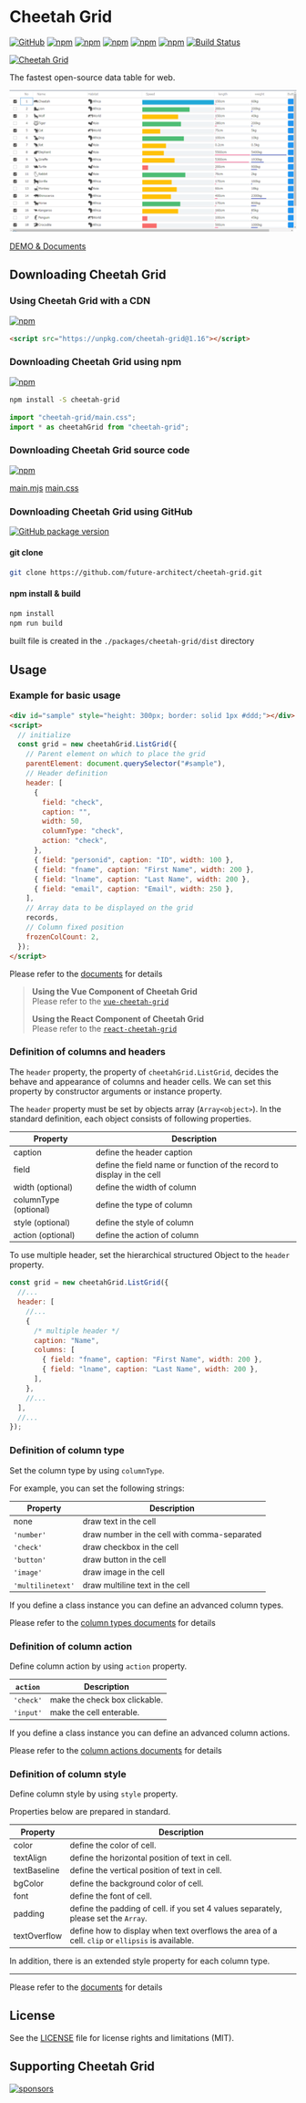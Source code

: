# Cheetah Grid

[![GitHub](https://img.shields.io/github/license/future-architect/cheetah-grid.svg)](https://github.com/future-architect/cheetah-grid)
[![npm](https://img.shields.io/npm/v/cheetah-grid.svg)](https://www.npmjs.com/package/cheetah-grid)
[![npm](https://img.shields.io/npm/dw/cheetah-grid.svg)](http://www.npmtrends.com/cheetah-grid)
[![npm](https://img.shields.io/npm/dm/cheetah-grid.svg)](http://www.npmtrends.com/cheetah-grid)
[![npm](https://img.shields.io/npm/dy/cheetah-grid.svg)](http://www.npmtrends.com/cheetah-grid)
[![npm](https://img.shields.io/npm/dt/cheetah-grid.svg)](http://www.npmtrends.com/cheetah-grid)
[![Build Status](https://github.com/future-architect/cheetah-grid/workflows/CI/badge.svg?branch=master)](https://github.com/future-architect/cheetah-grid/actions?query=workflow%3ACI)

[![Cheetah Grid](https://future-architect.github.io/cheetah-grid/logo.svg)](https://future-architect.github.io/cheetah-grid/)

The fastest open-source data table for web.

[![capture.png](https://github.com/future-architect/cheetah-grid/raw/master/images/capture.png)](https://future-architect.github.io/cheetah-grid/)

[DEMO & Documents](https://future-architect.github.io/cheetah-grid/)

## Downloading Cheetah Grid

### Using Cheetah Grid with a CDN

[![npm](https://img.shields.io/npm/v/cheetah-grid.svg)](https://www.npmjs.com/package/cheetah-grid)

```html
<script src="https://unpkg.com/cheetah-grid@1.16"></script>
```

### Downloading Cheetah Grid using npm

[![npm](https://img.shields.io/npm/v/cheetah-grid.svg)](https://www.npmjs.com/package/cheetah-grid)

```sh
npm install -S cheetah-grid
```

```js
import "cheetah-grid/main.css";
import * as cheetahGrid from "cheetah-grid";
```

### Downloading Cheetah Grid source code

[![npm](https://img.shields.io/npm/v/cheetah-grid.svg)](https://www.npmjs.com/package/cheetah-grid)

[main.mjs](https://unpkg.com/cheetah-grid@1.16/dist/main.mjs)
[main.css](https://unpkg.com/cheetah-grid@1.16/dist/main.css)

### Downloading Cheetah Grid using GitHub

[![GitHub package version](https://img.shields.io/github/package-json/v/future-architect/cheetah-grid.svg)](https://github.com/future-architect/cheetah-grid)

#### git clone

```bash
git clone https://github.com/future-architect/cheetah-grid.git
```

#### npm install & build

```bash
npm install
npm run build
```

built file is created in the `./packages/cheetah-grid/dist` directory

## Usage

### Example for basic usage

```html
<div id="sample" style="height: 300px; border: solid 1px #ddd;"></div>
<script>
  // initialize
  const grid = new cheetahGrid.ListGrid({
    // Parent element on which to place the grid
    parentElement: document.querySelector("#sample"),
    // Header definition
    header: [
      {
        field: "check",
        caption: "",
        width: 50,
        columnType: "check",
        action: "check",
      },
      { field: "personid", caption: "ID", width: 100 },
      { field: "fname", caption: "First Name", width: 200 },
      { field: "lname", caption: "Last Name", width: 200 },
      { field: "email", caption: "Email", width: 250 },
    ],
    // Array data to be displayed on the grid
    records,
    // Column fixed position
    frozenColCount: 2,
  });
</script>
```

Please refer to the [documents](https://future-architect.github.io/cheetah-grid/) for details

> **Using the Vue Component of Cheetah Grid**  
> Please refer to the [`vue-cheetah-grid`](https://www.npmjs.com/package/vue-cheetah-grid)
>
> **Using the React Component of Cheetah Grid**  
> Please refer to the [`react-cheetah-grid`](https://www.npmjs.com/package/react-cheetah-grid)

### Definition of columns and headers

The `header` property, the property of `cheetahGrid.ListGrid`, decides the behave and appearance of columns and header cells.
We can set this property by constructor arguments or instance property.

The `header` property must be set by objects array (`Array<object>`).
In the standard definition, each object consists of following properties.

| Property              | Description                                                            |
| --------------------- | ---------------------------------------------------------------------- |
| caption               | define the header caption                                              |
| field                 | define the field name or function of the record to display in the cell |
| width (optional)      | define the width of column                                             |
| columnType (optional) | define the type of column                                              |
| style (optional)      | define the style of column                                             |
| action (optional)     | define the action of column                                            |

To use multiple header, set the hierarchical structured Object to the `header` property.

```js
const grid = new cheetahGrid.ListGrid({
  //...
  header: [
    //...
    {
      /* multiple header */
      caption: "Name",
      columns: [
        { field: "fname", caption: "First Name", width: 200 },
        { field: "lname", caption: "Last Name", width: 200 },
      ],
    },
    //...
  ],
  //...
});
```

### Definition of column type

Set the column type by using `columnType`.

For example, you can set the following strings:

| Property          | Description                                  |
| ----------------- | -------------------------------------------- |
| none              | draw text in the cell                        |
| `'number'`        | draw number in the cell with comma-separated |
| `'check'`         | draw checkbox in the cell                    |
| `'button'`        | draw button in the cell                      |
| `'image'`         | draw image in the cell                       |
| `'multilinetext'` | draw multiline text in the cell              |

If you define a class instance you can define an advanced column types.

Please refer to the [column types documents](https://future-architect.github.io/cheetah-grid/documents/api/js/column_types/Classes.html) for details

### Definition of column action

Define column action by using `action` property.

| `action`  | Description                   |
| --------- | ----------------------------- |
| `'check'` | make the check box clickable. |
| `'input'` | make the cell enterable.      |

If you define a class instance you can define an advanced column actions.

Please refer to the [column actions documents](https://future-architect.github.io/cheetah-grid/documents/api/js/column_types/Classes.html) for details

### Definition of column style

Define column style by using `style` property.

Properties below are prepared in standard.

| Property     | Description                                                                                      |
| ------------ | ------------------------------------------------------------------------------------------------ |
| color        | define the color of cell.                                                                        |
| textAlign    | define the horizontal position of text in cell.                                                  |
| textBaseline | define the vertical position of text in cell.                                                    |
| bgColor      | define the background color of cell.                                                             |
| font         | define the font of cell.                                                                         |
| padding      | define the padding of cell. if you set 4 values separately, please set the `Array`.              |
| textOverflow | define how to display when text overflows the area of a cell. `clip` or `ellipsis` is available. |

In addition, there is an extended style property for each column type.

---

Please refer to the [documents](https://future-architect.github.io/cheetah-grid/) for details

## License

See the [LICENSE](LICENSE) file for license rights and limitations (MIT).

## Supporting Cheetah Grid

[![sponsors](https://img.shields.io/badge/-Sponsor-fafbfc?logo=GitHub%20Sponsors)](https://github.com/sponsors/ota-meshi)
